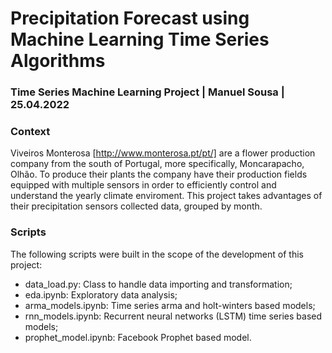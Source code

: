 # Precipitation Forecast using Machine Learning Time Series Algorithms
### Time Series Machine Learning Project | Manuel Sousa | 25.04.2022

### Context
Viveiros Monterosa [http://www.monterosa.pt/pt/] are a flower production company from the south of Portugal, more specifically, Moncarapacho, Olhão. To produce their plants the company have their production fields equipped with multiple sensors in order to efficiently control and understand the yearly climate enviroment. This project takes advantages of their precipitation sensors collected data, grouped by month.

### Scripts
The following scripts were built in the scope of the development of this project:
* data_load.py: Class to handle data importing and transformation;
* eda.ipynb: Exploratory data analysis;
* arma_models.ipynb: Time series arma and holt-winters based models;
* rnn_models.ipynb: Recurrent neural networks (LSTM) time series based models;
* prophet_model.ipynb: Facebook Prophet based model.
